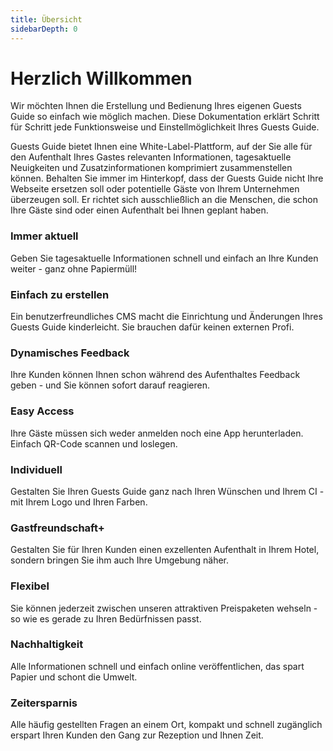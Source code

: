 ```yaml
---
title: Übersicht
sidebarDepth: 0
---
```


# Herzlich Willkommen

Wir möchten Ihnen die Erstellung und Bedienung Ihres eigenen Guests Guide so einfach wie möglich machen. Diese Dokumentation erklärt Schritt für Schritt jede Funktionsweise und Einstellmöglichkeit Ihres Guests Guide.

Guests Guide bietet Ihnen eine White-Label-Plattform, auf der Sie alle für den Aufenthalt Ihres Gastes relevanten Informationen, tagesaktuelle Neuigkeiten und Zusatzinformationen komprimiert zusammenstellen können.
Behalten Sie immer im Hinterkopf, dass der Guests Guide nicht Ihre Webseite ersetzen soll oder potentielle Gäste von Ihrem Unternehmen überzeugen soll. Er richtet sich ausschließlich an die Menschen, die schon Ihre Gäste sind oder einen Aufenthalt bei Ihnen geplant haben.

<!-- Sollten Sie dennoch Fragen zu unserem Produkt haben, wenden Sie sich bitte an unseren technischen Support:  -->

### Immer aktuell

Geben Sie tagesaktuelle Informationen schnell und einfach an Ihre Kunden weiter - ganz ohne Papiermüll!

### Einfach zu erstellen

Ein benutzerfreundliches CMS macht die Einrichtung und Änderungen Ihres Guests Guide kinderleicht. Sie brauchen dafür keinen externen Profi.

### Dynamisches Feedback

Ihre Kunden können Ihnen schon während des Aufenthaltes Feedback geben - und Sie können sofort darauf reagieren.

### Easy Access

Ihre Gäste müssen sich weder anmelden noch eine App herunterladen. Einfach QR-Code scannen und loslegen.

### Individuell

Gestalten Sie Ihren Guests Guide ganz nach Ihren Wünschen und Ihrem CI - mit Ihrem Logo und Ihren Farben.

### Gastfreundschaft+

Gestalten Sie für Ihren Kunden einen exzellenten Aufenthalt in Ihrem Hotel, sondern bringen Sie ihm auch Ihre Umgebung näher.

### Flexibel

Sie können jederzeit zwischen unseren attraktiven Preispaketen wehseln - so wie es gerade zu Ihren Bedürfnissen passt.

### Nachhaltigkeit

Alle Informationen schnell und einfach online veröffentlichen, das spart Papier und schont die Umwelt.

### Zeitersparnis

Alle häufig gestellten Fragen an einem Ort, kompakt und schnell zugänglich erspart Ihren Kunden den Gang zur Rezeption und Ihnen Zeit.
